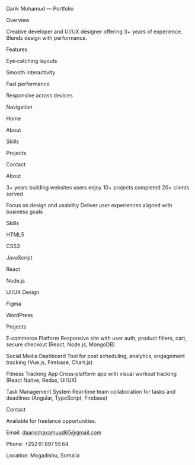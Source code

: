 
Darik Mohamud — Portfolio

Overview

Creative developer and UI/UX designer offering 3+ years of experience. Blends design with performance.

Features

Eye‑catching layouts

Smooth interactivity

Fast performance

Responsive across devices


Navigation

Home

About

Skills

Projects

Contact


About

3+ years building websites users enjoy
10+ projects completed
20+ clients served

Focus on design and usability
Deliver user experiences aligned with business goals

Skills

HTML5

CSS3

JavaScript

React

Node.js

UI/UX Design

Figma

WordPress


Projects

E‑commerce Platform
Responsive site with user auth, product filters, cart, secure checkout (React, Node.js, MongoDB)

Social Media Dashboard
Tool for post scheduling, analytics, engagement tracking (Vue.js, Firebase, Chart.js)

Fitness Tracking App
Cross‑platform app with visual workout tracking (React Native, Redux, UI/UX)

Task Management System
Real‑time team collaboration for tasks and deadlines (Angular, TypeScript, Firebase)

Contact

Available for freelance opportunities.

Email: daariqmaxamuud65@gmail.com

Phone: +252 61 897 55 64

Location: Mogadishu, Somalia



